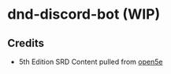 # dnd-discord-bot (WIP)

## Credits

- 5th Edition SRD Content pulled from [open5e](https://github.com/eepMoody/open5e-api)
